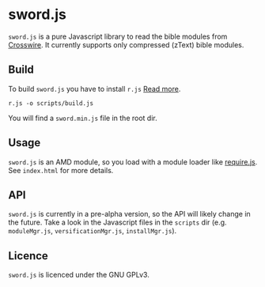 sword.js
=======

```sword.js``` is a pure Javascript library to read the bible modules from [Crosswire](http://crosswire.org/sword). It currently supports only compressed (zText) bible modules.

Build
-----

To build ```sword.js``` you have to install ```r.js``` [Read more](http://requirejs.org/docs/optimization.html#download).

```r.js -o scripts/build.js```

You will find a ```sword.min.js``` file in the root dir.

Usage
-----

```sword.js``` is an AMD module, so you load with a module loader like [require.js](http://requirejs.org/). See ```index.html``` for more details.

API
---

```sword.js``` is currently in a pre-alpha version, so the API will likely change in the future. Take a look in the Javascript files in the ```scripts``` dir (e.g. ```moduleMgr.js```, ```versificationMgr.js```, ```installMgr.js```).

Licence
-------

```sword.js``` is licenced under the GNU GPLv3.